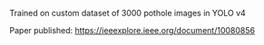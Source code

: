 Trained on custom dataset of 3000 pothole images in YOLO v4

Paper published:
https://ieeexplore.ieee.org/document/10080856
